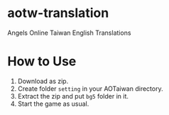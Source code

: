 # aotw-translation
Angels Online Taiwan English Translations


# How to Use
1. Download as zip.
2. Create folder `setting` in your AOTaiwan directory.
3. Extract the zip and put `bg5` folder in it.
4. Start the game as usual.
